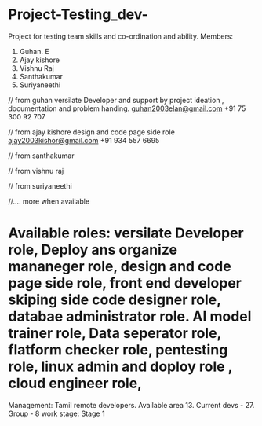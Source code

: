 # Project-Testing_dev-
Project for testing team skills and co-ordination and ability.
Members:
  01. Guhan. E
  02. Ajay kishore
  03. Vishnu Raj
  04. Santhakumar
  05. Suriyaneethi

  // from guhan 
      versilate Developer and support by project ideation , documentation and problem handing.
      guhan2003elan@gmail.com
      +91 75 300 92 707

  // from ajay kishore
      design and code page side role
      ajay2003kishor@gmail.com
      +91 934 557 6695

  // from santhakumar

  // from vishnu raj

  // from suriyaneethi

  //.... more when available 

  Available roles:
   versilate Developer role, 
   Deploy ans organize mananeger role, 
   design and code page side role, 
   front end developer skiping side code designer role, 
   databae administrator role. 
   AI model trainer role, 
   Data seperator role, 
   flatform checker role, 
   pentesting role, 
   linux admin and doploy role , 
   cloud engineer role, 
===============================================================================================================================================================
  Management:  Tamil remote developers. 
    Available area 13.
    Current devs - 27.
    Group - 8
  work stage:
    Stage 1
